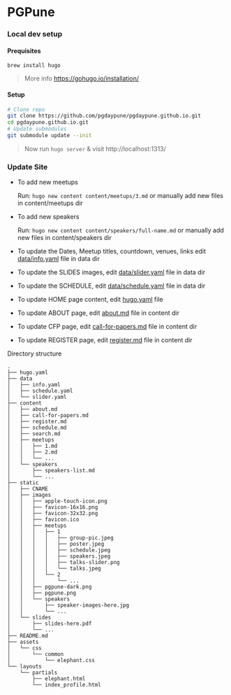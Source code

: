 # PGPune

### Local dev setup

#### Prequisites

`brew install hugo`
> More info https://gohugo.io/installation/

#### Setup

```sh
# Clone repo
git clone https://github.com/pgdaypune/pgdaypune.github.io.git
cd pgdaypune.github.io.git
# Update submodules
git submodule update --init
```

> Now run `hugo server` & visit http://localhost:1313/

### Update Site

- To add new meetups

    Run: `hugo new content content/meetups/3.md`
    or manually add new files in content/meetups dir

- To add new speakers

    Run: `hugo new content content/speakers/full-name.md`
    or manually add new files in content/speakers dir

- To update the Dates, Meetup titles, countdown, venues, links edit [data/info.yaml](/data/info.yaml) file in data dir
- To update the SLIDES images, edit [data/slider.yaml](/data/slider.yaml) file in data dir
- To update the SCHEDULE, edit [data/schedule.yaml](/data/schedule.yaml) file in data dir
- To update HOME page content, edit [hugo.yaml](./hugo.yaml) file
- To update ABOUT page, edit [about.md](/content/about.md) file in content dir
- To update CFP page, edit [call-for-papers.md](/content/call-for-papers.md) file in content dir
- To update REGISTER page, edit [register.md](/content/register.md) file in content dir

Directory structure
```
.
├── hugo.yaml
├── data
│   ├── info.yaml
│   ├── schedule.yaml
│   └── slider.yaml
├── content
│   ├── about.md
│   ├── call-for-papers.md
│   ├── register.md
│   ├── schedule.md
│   ├── search.md
│   ├── meetups
│   │   ├── 1.md
│   │   ├── 2.md
│   │   └── ...
│   └── speakers
│       ├── speakers-list.md
│       └── ...
├── static
│   ├── CNAME
│   ├── images
│   │   ├── apple-touch-icon.png
│   │   ├── favicon-16x16.png
│   │   ├── favicon-32x32.png
│   │   ├── favicon.ico
│   │   ├── meetups
│   │   │   ├── 1
│   │   │   │   ├── group-pic.jpeg
│   │   │   │   ├── poster.jpeg
│   │   │   │   ├── schedule.jpeg
│   │   │   │   ├── speakers.jpeg
│   │   │   │   ├── talks-slider.png
│   │   │   │   └── talks.jpeg
│   │   │   └── 2
│   │   │       └── ...
│   │   ├── pgpune-dark.png
│   │   ├── pgpune.png
│   │   └── speakers
│   │       ├── speaker-images-here.jpg
│   │       └── ...
│   └── slides
│       ├── slides-here.pdf
│       └── ...
├── README.md
├── assets
│   └── css
│       └── common
│           └── elephant.css
└── layouts
    └── partials
        ├── elephant.html
        └── index_profile.html 
```
